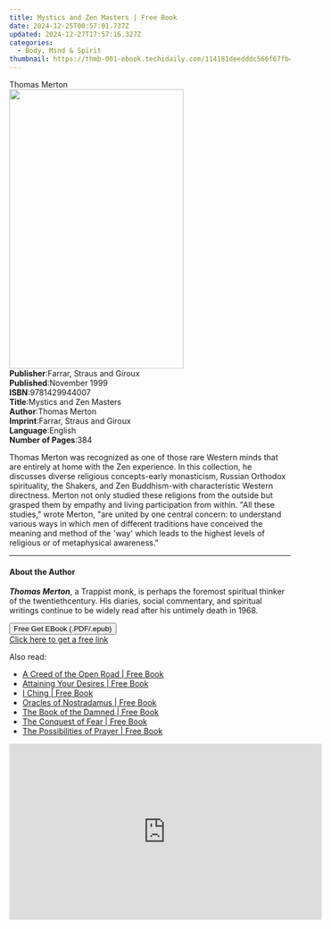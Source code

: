 ```yaml
---
title: Mystics and Zen Masters | Free Book
date: 2024-12-25T00:57:01.737Z
updated: 2024-12-27T17:57:16.327Z
categories:
  - Body, Mind & Spirit
thumbnail: https://thmb-001-ebook.techidaily.com/114181deedddc566f67fb43e9deb0be19e140d2bba44afd3685f13bce96d1f39.jpg
---
```

<main id="book-container">
  <div class="flex flex-col">
    <div class="book-brief flex-1 py-6 px-4 sm:p-6 md:py-10 md:px-8">
      <!-- brief-->
      <div class="book-brief-main">Thomas Merton</div>
    </div>
    <div
      class="book-meta-info flex-1 grid gap-4 col-start-1 col-end-3 row-start-1 sm:mb-6 sm:grid-cols-4 lg:gap-6 lg:col-start-2 lg:row-end-6 lg:row-span-6 lg:mb-0"
    >
      <div
        class="book-meta-info-left place-content-center mt-4 p-4 text-sm leading-6 col-start-2 col-span-2 dark:text-slate-400"
      >
        <img
          class="w-full h-500 object-cover rounded-lg sm:h-255 sm:col-span-2 lg:col-span-full"
          src="https://img-001-ebook.techidaily.com/75f2667f0580a70cdb947f6458038ed6d1b354c6f9527a1a5b08866045a816e2.jpg"
          alt=""
          width="312"
          height="500"
        />
      </div>
      <div
        class="book-meta-info-right mt-2 col-start-1 row-start-2 col-span-3 self-center"
      >
        <!-- meta data  -->
        <div class="flex flex-col px-4 md:px-8">
          <div class="flex-1">
            <strong>Publisher</strong>:<span class="px-2"
              >Farrar, Straus and Giroux</span
            >
          </div>
          <div class="flex-1">
            <strong>Published</strong>:<span class="px-2">November 1999</span>
          </div>
          <div class="flex-1">
            <strong>ISBN</strong>:<span class="px-2">9781429944007</span>
          </div>
          <div class="flex-1">
            <strong>Title</strong>:<span class="px-2"
              >Mystics and Zen Masters</span
            >
          </div>
          <div class="flex-1">
            <strong>Author</strong>:<span class="px-2">Thomas Merton</span>
          </div>
          <div class="flex-1">
            <strong>Imprint</strong>:<span class="px-2"
              >Farrar, Straus and Giroux</span
            >
          </div>
          <div class="flex-1">
            <strong>Language</strong>:<span class="px-2">English</span>
          </div>
          <div class="flex-1">
            <strong>Number of Pages</strong>:<span class="px-2">384</span>
          </div>
        </div>
      </div>
    </div>
    <div class="book-description flex-1 py-6 px-4 sm:p-6 md:py-10 md:px-8">
      <div class="book-description-main">
        <div accordion-content="" id="description">
          <p>
            Thomas Merton was recognized as one of those rare Western minds that
            are entirely at home with the Zen experience. In this collection, he
            discusses diverse religious concepts-early monasticism, Russian
            Orthodox spirituality, the Shakers, and Zen Buddhism-with
            characteristic Western directness. Merton not only studied these
            religions from the outside but grasped them by empathy and living
            participation from within. "All these studies," wrote Merton, "are
            united by one central concern: to understand various ways in which
            men of different traditions have conceived the meaning and method of
            the 'way' which leads to the highest levels of religious or of
            metaphysical awareness."
          </p>
        </div>
      </div>
    </div>
    <div class="book-excerpts flex-1 py-6 px-4 sm:p-6 md:py-10 md:px-8">
      <!-- excerpts-->
      <div class="book-excerpts-main">
        <hr />
        <h4 class="placeholder placeholder-heading">
          <span>About the Author</span>
        </h4>
        <p></p>
        <p>
          <b><i>Thomas Merton</i></b
          >, a Trappist monk, is perhaps the foremost spiritual thinker of the
          twentiethcentury. His diaries, social commentary, and spiritual
          writings continue to be widely read after his untimely death in 1968.
        </p>
        <p></p>
      </div>
    </div>
    <div
      class="book-about-author flex-1 py-6 px-4 sm:p-6 md:py-10 md:px-8"
    ></div>
    <div class="book-free-get flex-1 py-6 px-4 sm:p-6 md:py-10 md:px-8">
      <button
        id="btn-free-get"
        class="bg-blue-500 hover:bg-blue-700 text-white font-bold py-2 px-4 rounded"
      >
        Free Get EBook (.PDF/.epub)
      </button>
      <div id="countdown-display" class="px-2 text-lg mt-2"></div>
      <a
        id="free-link"
        class="hidden bg-blue-500 hover:bg-blue-700 text-white font-bold py-2 px-4 rounded"
        href="https://www.ebooks.com/en-us/book/654258/mystics-and-zen-masters/thomas-merton/"
        target="_blank"
        >Click here to get a free link</a
      >
    </div>
    <script>
      let countdownTime = 0;
      let countdownInterval = null;
      document
        .getElementById('btn-free-get')
        .addEventListener('click', startCountdown);
      function startCountdown() {
        countdownTime = new Date().getTime() + 60000 * 3;
        countdownInterval = setInterval(updateCountdown, 1000);
        document.getElementById('btn-free-get').disabled = true;
        document
          .getElementById('btn-free-get')
          .classList.add('bg-gray-500', 'cursor-not-allowed');
      }
      function updateCountdown() {
        let currentTime = new Date().getTime();
        let timeLeft = countdownTime - currentTime;
        let secondsLeft = Math.floor(timeLeft / 1000);
        document.getElementById('countdown-display').innerHTML =
          `Remaining time: ${secondsLeft} seconds.`;
        if (secondsLeft <= 0) {
          clearInterval(countdownInterval);
          document.getElementById('btn-free-get').classList.add('hidden');
          document.getElementById('free-link').classList.remove('hidden');
          document.getElementById('countdown-display').innerHTML = '';
        }
      }
    </script>
  </div>
</main>

<ins class="adsbygoogle"
      style="display:block"
      data-ad-client="ca-pub-7571918770474297"
      data-ad-slot="8358498916"
      data-ad-format="auto"
      data-full-width-responsive="true"></ins>
    

<span class="atpl-alsoreadstyle">Also read:</span>
<div><ul>
<li><a href="https://novels-ebooks.techidaily.com/96505435-9781627558303-a-creed-of-the-open-road/"><u>A Creed of the Open Road | Free Book</u></a></li>
<li><a href="https://novels-ebooks.techidaily.com/96505241-9781627554978-attaining-your-desires/"><u>Attaining Your Desires | Free Book</u></a></li>
<li><a href="https://novels-ebooks.techidaily.com/96505266-9781627556699-i-ching/"><u>I Ching | Free Book</u></a></li>
<li><a href="https://novels-ebooks.techidaily.com/96505599-9781633840188-oracles-of-nostradamus/"><u>Oracles of Nostradamus | Free Book</u></a></li>
<li><a href="https://novels-ebooks.techidaily.com/96505232-9781627553407-the-book-of-the-damned/"><u>The Book of the Damned | Free Book</u></a></li>
<li><a href="https://novels-ebooks.techidaily.com/96505536-9781627558594-the-conquest-of-fear/"><u>The Conquest of Fear | Free Book</u></a></li>
<li><a href="https://novels-ebooks.techidaily.com/96505584-9781627558686-the-possibilities-of-prayer/"><u>The Possibilities of Prayer | Free Book</u></a></li>
</ul></div>

<!-- affiliate ads begin -->
<iframe width="560" height="315" src="https://www.youtube.com/embed/2NU63YqpVqw?si=uoJs0-nZYAkILqXx" title="YouTube video player" frameborder="0" allow="accelerometer; autoplay; clipboard-write; encrypted-media; gyroscope; picture-in-picture; web-share" referrerpolicy="strict-origin-when-cross-origin" allowfullscreen></iframe>
<!-- affiliate ads end -->

